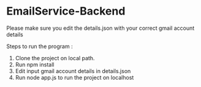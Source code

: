 # EmailService-Backend

Please make sure you edit the details.json with your correct gmail account details

Steps to run the program :

1. Clone the project on local path.
2. Run npm install
3. Edit input gmail account details in details.json
4. Run node app.js to run the project on localhost
